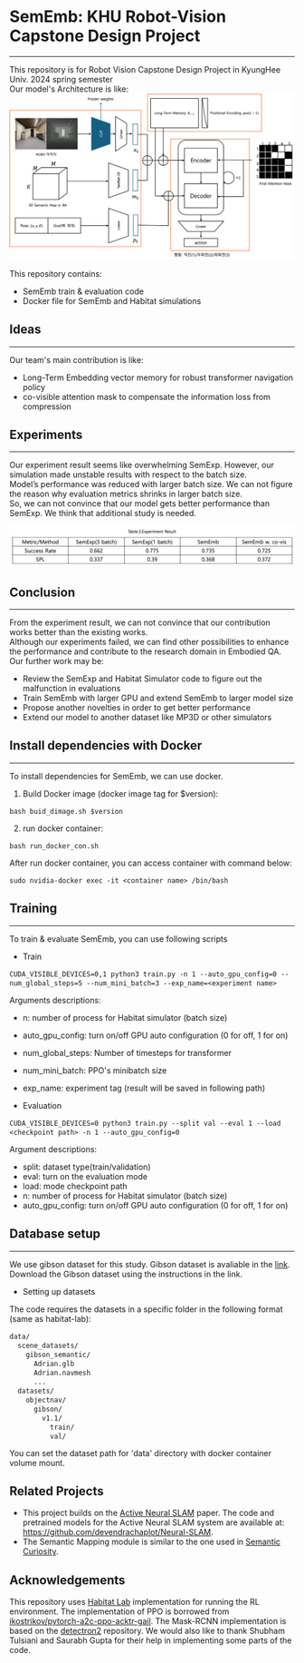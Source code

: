 # SemEmb: KHU Robot-Vision Capstone Design Project
-----
This repository is for Robot Vision Capstone Design Project in KyungHee Univ. 2024 spring semester  
Our model's Architecture is like:  
![Final Architecture](./docs/Real_Final_Architecture.png) <br />

This repository contains:
- SemEmb train & evaluation code
- Docker file for SemEmb and Habitat simulations 

## Ideas
-----

Our team's main contribution is like:  
- Long-Term Embedding vector memory for robust transformer navigation policy
- co-visible attention mask to compensate the information loss from compression

## Experiments
-----

Our experiment result seems like overwhelming SemExp. However, our simulation made unstable results with respect to the batch size.  
Model’s performance was reduced with larger batch size. We can not figure the reason why evaluation metrics shrinks in larger batch size.  
So, we can not convince that our model gets better performance than SemExp. We think that additional study is needed.  

![Experiment Result](./docs/FinalExp.png) <br />

## Conclusion
-----

From the experiment result, we can not convince that our contribution works better than the existing works.   
Although our experiments failed, we can find other possibilities to enhance the performance and contribute to the research domain in Embodied QA.  
Our further work may be:  
- Review the SemExp and Habitat Simulator code to figure out the malfunction in evaluations
- Train SemEmb with larger GPU and extend SemEmb to larger model size
- Propose another novelties in order to get better performance
- Extend our model to another dataset like MP3D or other simulators


## Install dependencies with Docker 
-----

To install dependencies for SemEmb, we can use docker.

1. Build Docker image (docker image tag for $version): 

```
bash buid_dimage.sh $version
```

2. run docker container:

```
bash run_docker_con.sh
```

After run docker container, you can access container with command below:

```
sudo nvidia-docker exec -it <container name> /bin/bash
```


## Training
-----

To train & evaluate SemEmb, you can use following scripts

- Train

```
CUDA_VISIBLE_DEVICES=0,1 python3 train.py -n 1 --auto_gpu_config=0 --num_global_steps=5 --num_mini_batch=3 --exp_name=<experiment name>
```

Arguments descriptions:  
- n: number of process for Habitat simulator (batch size)
- auto_gpu_config: turn on/off GPU auto configuration (0 for off, 1 for on)
- num_global_steps: Number of timesteps for transformer
- num_mini_batch: PPO's minibatch size
- exp_name: experiment tag (result will be saved in following path)

- Evaluation

```
CUDA_VISIBLE_DEVICES=0 python3 train.py --split val --eval 1 --load <checkpoint path> -n 1 --auto_gpu_config=0
```

Argument descriptions:  
- split: dataset type(train/validation)
- eval: turn on the evaluation mode
- load: mode checkpoint path
- n: number of process for Habitat simulator (batch size)
- auto_gpu_config: turn on/off GPU auto configuration (0 for off, 1 for on)

## Database setup
-----

We use gibson dataset for this study. Gibson dataset is avaliable in the [link](https://github.com/facebookresearch/habitat-lab#scenes-datasets).  
Download the Gibson dataset using the instructions in the link.

- Setting up datasets

The code requires the datasets in a specific folder in the following format (same as habitat-lab):  

```
data/
  scene_datasets/
    gibson_semantic/
      Adrian.glb
      Adrian.navmesh
      ...
  datasets/
    objectnav/
      gibson/
        v1.1/
          train/
          val/
```

You can set the dataset path for 'data' directory with docker container volume mount.

## Related Projects
- This project builds on the [Active Neural SLAM](https://devendrachaplot.github.io/projects/Neural-SLAM) paper. The code and pretrained models for the Active Neural SLAM system are available at:
https://github.com/devendrachaplot/Neural-SLAM.
- The Semantic Mapping module is similar to the one used in [Semantic Curiosity](https://devendrachaplot.github.io/projects/SemanticCuriosity).

## Acknowledgements
This repository uses [Habitat Lab](https://github.com/facebookresearch/habitat-lab) implementation for running the RL environment.
The implementation of PPO is borrowed from [ikostrikov/pytorch-a2c-ppo-acktr-gail](https://github.com/ikostrikov/pytorch-a2c-ppo-acktr-gail/). 
The Mask-RCNN implementation is based on the [detectron2](https://github.com/facebookresearch/detectron2/) repository. We would also like to thank Shubham Tulsiani and Saurabh Gupta for their help in implementing some parts of the code.
